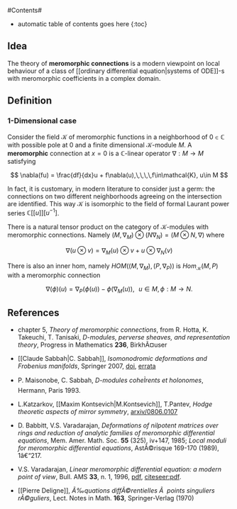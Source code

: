 #Contents#
* automatic table of contents goes here
{:toc}

## Idea

The theory of **meromorphic connections** is a modern viewpoint on local behaviour of a class of [[ordinary differential equation|systems of ODE]]-s with meromorphic coefficients in a complex domain. 

## Definition

### 1-Dimensional case

Consider the field $\mathcal{K}$ of meromorphic functions in a neighborhood of $0\in \mathbb{C}$ with possible pole at $0$ and a finite dimensional $\mathcal{K}$-module $M$. A **meromorphic** connection at $x=0$ is a $\mathbb{C}$-linear operator $\nabla:M\to M$ satisfying

$$
\nabla(fu) = \frac{df}{dx}u + f\nabla(u),\,\,\,\,f\in\mathcal{K}, u\in M
$$

In fact, it is customary, in modern literature to consider just a germ: the connections on two different neighborhoods agreeing on the intersection are identified. This way $\mathcal{K}$ is isomorphic to the field of formal Laurant power series $\mathbb{C}[ [u] ][u^{-1}]$.

There is a natural tensor product on the category of $\mathcal{K}$-modules with meromorphic connections. Namely $(M,\nabla_M)\otimes (N\nabla_N) = (M\otimes N,\nabla)$ where

$$
\nabla(u\otimes v) = \nabla_M (u)\otimes v + u\otimes\nabla_N(v)
$$

There is also an inner hom, namely $HOM((M,\nabla_M),(P,\nabla_P))$ is $Hom_{\mathcal{K}}(M,P)$ with a meromorphic connection

$$
\nabla(\phi)(u) = \nabla_P (\phi(u)) - \phi(\nabla_M (u)),\,\,\,\,u\in M, \phi:M\to N.
$$

## References

* chapter 5, _Theory of meromorphic connections_, from R. Hotta, K. Takeuchi, T. Tanisaki, _D-modules, perverse sheaves, and representation theory_, Progress in Mathematics __236__, BirkhÃ¤user

* [[Claude Sabbah|C. Sabbah]], _Isomonodromic deformations and Frobenius manifolds_, Springer 2007, [doi](http://dx.doi.org/10.1007/978-1-84800-054-4), [errata](http://www.math.polytechnique.fr/cmat/sabbah/coursP6errata.pdf)

* P. Maisonobe, C. Sabbah, _D-modules coheÌrents et holonomes_, Hermann, Paris 1993.

* L.Katzarkov, [[Maxim Kontsevich|M.Kontsevich]], T.Pantev, _Hodge theoretic aspects of mirror symmetry_, [arxiv/0806.0107](http://arxiv.org/abs/0806.0107)

* D. Babbitt, V.S. Varadarajan, _Deformations of nilpotent matrices over rings and reduction of analytic families of meromorphic differential equations_, Mem. Amer. Math. Soc. __55__ (325), iv+147, 1985; _Local moduli for meromorphic differential equations_, AstÃ©risque 169-170 (1989), 1â€“217.

* V.S. Varadarajan, _Linear meromorphic differential equation: a modern point of view_, Bull. AMS __33__, n. 1, 1996, [pdf](http://www.ams.org/bull/1996-33-01/S0273-0979-96-00624-6/S0273-0979-96-00624-6.pdf), [citeseer:pdf](http://citeseerx.ist.psu.edu/viewdoc/download?doi=10.1.1.104.8107&rep=rep1&type=pdf).

* [[Pierre Deligne]], _Ã‰quations diffÃ©rentielles Ã  points singuliers rÃ©guliers_, Lect. Notes in Math. __163__, Springer-Verlag (1970)